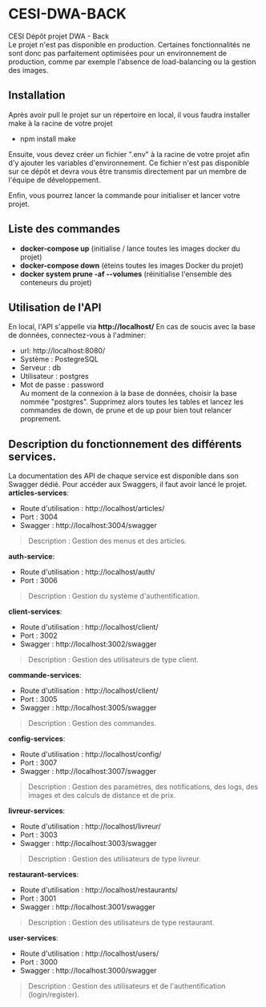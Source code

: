 # CESI-DWA-BACK
CESI Dépôt projet DWA - Back  
Le projet n'est pas disponible en production. Certaines fonctionnalités ne sont donc pas parfaitement optimisées pour un environnement de production, comme par exemple l'absence de load-balancing ou la gestion des images.

## Installation
Après avoir pull le projet sur un répertoire en local, il vous faudra installer make à la racine de votre projet
- npm install make
  
Ensuite, vous devez créer un fichier ".env" à la racine de votre projet afin d'y ajouter les variables d'environnement. Ce fichier n'est pas disponible sur ce dépôt et devra vous être transmis directement par un membre de l'équipe de développement.

Enfin, vous pourrez lancer la commande pour initialiser et lancer votre projet.

## Liste des commandes
- **docker-compose up** (initialise / lance toutes les images docker du projet)
- **docker-compose down** (éteins toutes les images Docker du projet)
- **docker system prune -af --volumes** (réinitialise l'ensemble des conteneurs du projet)


## Utilisation de l'API
En local, l'API s'appelle via **http://localhost/**
En cas de soucis avec la base de données, connectez-vous à l'adminer:  
- url: http://localhost:8080/
- Système : PostegreSQL
- Serveur : db
- Utilisateur : postgres
- Mot de passe : password  
Au moment de la connexion à la base de données, choisir la base nommée "postgres". Supprimez alors toutes les tables et lancez les commandes de down, de prune et de up pour bien tout relancer proprement.

## Description du fonctionnement des différents services.
La documentation des API de chaque service est disponible dans son Swagger dédié. Pour accéder aux Swaggers, il faut avoir lancé le projet.  
**articles-services**:
- Route d'utilisation : http://localhost/articles/
- Port : 3004
- Swagger : http://localhost:3004/swagger
> Description : Gestion des menus et des articles.
  
**auth-service**:
- Route d'utilisation : http://localhost/auth/
- Port : 3006
> Description : Gestion du système d'authentification.

**client-services**:
- Route d'utilisation : http://localhost/client/
- Port : 3002
- Swagger : http://localhost:3002/swagger
> Description : Gestion des utilisateurs de type client.

**commande-services**:
- Route d'utilisation : http://localhost/client/
- Port : 3005
- Swagger : http://localhost:3005/swagger
> Description : Gestion des commandes.

**config-services**:
- Route d'utilisation : http://localhost/config/
- Port : 3007
- Swagger : http://localhost:3007/swagger
> Description : Gestion des paramètres, des notifications, des logs, des images et des calculs de distance et de prix.

**livreur-services**:
- Route d'utilisation : http://localhost/livreur/
- Port : 3003
- Swagger : http://localhost:3003/swagger
> Description : Gestion des utilisateurs de type livreur.

**restaurant-services**:
- Route d'utilisation : http://localhost/restaurants/
- Port : 3001
- Swagger : http://localhost:3001/swagger
> Description : Gestion des utilisateurs de type restaurant.

**user-services**:
- Route d'utilisation : http://localhost/users/
- Port : 3000
- Swagger : http://localhost:3000/swagger
> Description : Gestion des utilisateurs et de l'authentification (login/register).
  
  
  
  
